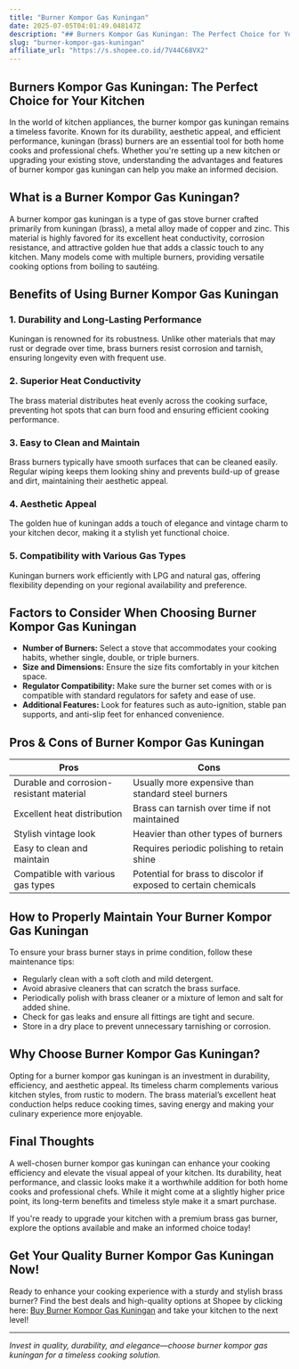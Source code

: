 ```yaml
---
title: "Burner Kompor Gas Kuningan"
date: 2025-07-05T04:01:49.048147Z
description: "## Burners Kompor Gas Kuningan: The Perfect Choice for Your Kitchen  ..."
slug: "burner-kompor-gas-kuningan"
affiliate_url: "https://s.shopee.co.id/7V44C68VX2"
---
```

## Burners Kompor Gas Kuningan: The Perfect Choice for Your Kitchen  

In the world of kitchen appliances, the burner kompor gas kuningan remains a timeless favorite. Known for its durability, aesthetic appeal, and efficient performance, kuningan (brass) burners are an essential tool for both home cooks and professional chefs. Whether you're setting up a new kitchen or upgrading your existing stove, understanding the advantages and features of burner kompor gas kuningan can help you make an informed decision.  

## What is a Burner Kompor Gas Kuningan?  

A burner kompor gas kuningan is a type of gas stove burner crafted primarily from kuningan (brass), a metal alloy made of copper and zinc. This material is highly favored for its excellent heat conductivity, corrosion resistance, and attractive golden hue that adds a classic touch to any kitchen. Many models come with multiple burners, providing versatile cooking options from boiling to sautéing.  

## Benefits of Using Burner Kompor Gas Kuningan  

### 1. Durability and Long-Lasting Performance  

Kuningan is renowned for its robustness. Unlike other materials that may rust or degrade over time, brass burners resist corrosion and tarnish, ensuring longevity even with frequent use.  

### 2. Superior Heat Conductivity  

The brass material distributes heat evenly across the cooking surface, preventing hot spots that can burn food and ensuring efficient cooking performance.  

### 3. Easy to Clean and Maintain  

Brass burners typically have smooth surfaces that can be cleaned easily. Regular wiping keeps them looking shiny and prevents build-up of grease and dirt, maintaining their aesthetic appeal.  

### 4. Aesthetic Appeal  

The golden hue of kuningan adds a touch of elegance and vintage charm to your kitchen decor, making it a stylish yet functional choice.  

### 5. Compatibility with Various Gas Types  

Kuningan burners work efficiently with LPG and natural gas, offering flexibility depending on your regional availability and preference.  

## Factors to Consider When Choosing Burner Kompor Gas Kuningan  

- **Number of Burners:** Select a stove that accommodates your cooking habits, whether single, double, or triple burners.  
- **Size and Dimensions:** Ensure the size fits comfortably in your kitchen space.  
- **Regulator Compatibility:** Make sure the burner set comes with or is compatible with standard regulators for safety and ease of use.  
- **Additional Features:** Look for features such as auto-ignition, stable pan supports, and anti-slip feet for enhanced convenience.  

## Pros & Cons of Burner Kompor Gas Kuningan  

| Pros                                              | Cons                                              |
|---------------------------------------------------|---------------------------------------------------|
| Durable and corrosion-resistant material        | Usually more expensive than standard steel burners |
| Excellent heat distribution                       | Brass can tarnish over time if not maintained   |
| Stylish vintage look                             | Heavier than other types of burners              |
| Easy to clean and maintain                        | Requires periodic polishing to retain shine    |
| Compatible with various gas types                  | Potential for brass to discolor if exposed to certain chemicals |  

## How to Properly Maintain Your Burner Kompor Gas Kuningan  

To ensure your brass burner stays in prime condition, follow these maintenance tips:  

- Regularly clean with a soft cloth and mild detergent.  
- Avoid abrasive cleaners that can scratch the brass surface.  
- Periodically polish with brass cleaner or a mixture of lemon and salt for added shine.  
- Check for gas leaks and ensure all fittings are tight and secure.  
- Store in a dry place to prevent unnecessary tarnishing or corrosion.  

## Why Choose Burner Kompor Gas Kuningan?  

Opting for a burner kompor gas kuningan is an investment in durability, efficiency, and aesthetic appeal. Its timeless charm complements various kitchen styles, from rustic to modern. The brass material’s excellent heat conduction helps reduce cooking times, saving energy and making your culinary experience more enjoyable.  

## Final Thoughts  

A well-chosen burner kompor gas kuningan can enhance your cooking efficiency and elevate the visual appeal of your kitchen. Its durability, heat performance, and classic looks make it a worthwhile addition for both home cooks and professional chefs. While it might come at a slightly higher price point, its long-term benefits and timeless style make it a smart purchase.  

If you're ready to upgrade your kitchen with a premium brass gas burner, explore the options available and make an informed choice today!  

## Get Your Quality Burner Kompor Gas Kuningan Now!  

Ready to enhance your cooking experience with a sturdy and stylish brass burner? Find the best deals and high-quality options at Shopee by clicking here: [Buy Burner Kompor Gas Kuningan](https://s.shopee.co.id/7V44C68VX2) and take your kitchen to the next level!  

---

*Invest in quality, durability, and elegance—choose burner kompor gas kuningan for a timeless cooking solution.*